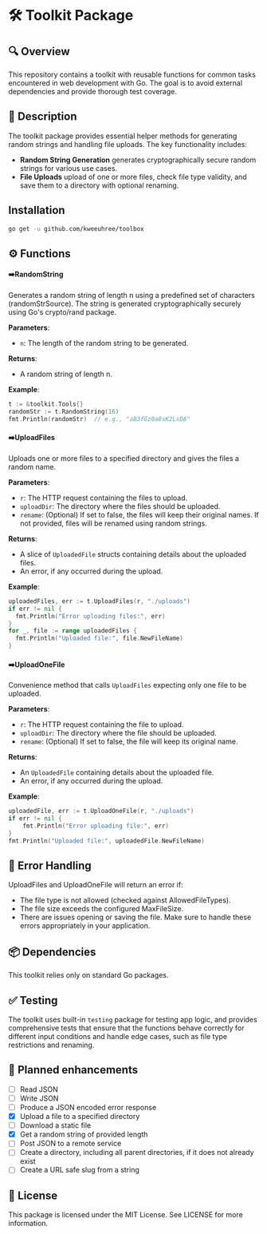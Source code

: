 # 🛠️ Toolkit Package

## 🔍 Overview

This repository contains a toolkit with reusable functions for common tasks encountered in web development with Go.
The goal is to avoid external dependencies and provide thorough test coverage.

## 📄 Description

The toolkit package provides essential helper methods for generating random strings and handling file uploads. The key functionality includes:

- **Random String Generation** generates cryptographically secure random strings for various use cases.
- **File Uploads** upload of one or more files, check file type validity, and save them to a directory with optional renaming.

## Installation

```bash
go get -u github.com/kweeuhree/toolbox
```

## ⚙️ Functions

#### ➡️RandomString

Generates a random string of length n using a predefined set of characters (randomStrSource). The string is generated cryptographically securely using Go's crypto/rand package.

**Parameters**:

- `n`: The length of the random string to be generated.

**Returns**:

- A random string of length n.

**Example**:

```go
t := &toolkit.Tools{}
randomStr := t.RandomString(16)
fmt.Println(randomStr)  // e.g., "aB3fGz0a8sK2LsD8"
```

#### ➡️UploadFiles

Uploads one or more files to a specified directory and gives the files a random name.

**Parameters**:

- `r`: The HTTP request containing the files to upload.
- `uploadDir`: The directory where the files should be uploaded.
- `rename`: (Optional) If set to false, the files will keep their original names. If not provided, files will be renamed using random strings.

**Returns**:

- A slice of `UploadedFile` structs containing details about the uploaded files.
- An error, if any occurred during the upload.

**Example**:

```go
uploadedFiles, err := t.UploadFiles(r, "./uploads")
if err != nil {
  fmt.Println("Error uploading files:", err)
}
for _, file := range uploadedFiles {
  fmt.Println("Uploaded file:", file.NewFileName)
}
```

#### ➡️UploadOneFile

Convenience method that calls `UploadFiles` expecting only one file to be uploaded.

**Parameters**:

- `r`: The HTTP request containing the file to upload.
- `uploadDir`: The directory where the file should be uploaded.
- `rename`: (Optional) If set to false, the file will keep its original name.

**Returns**:

- An `UploadedFile` containing details about the uploaded file.
- An error, if any occurred during the upload.

**Example**:

```go
uploadedFile, err := t.UploadOneFile(r, "./uploads")
if err != nil {
    fmt.Println("Error uploading file:", err)
}
fmt.Println("Uploaded file:", uploadedFile.NewFileName)
```

## 🚩 Error Handling

UploadFiles and UploadOneFile will return an error if:

- The file type is not allowed (checked against AllowedFileTypes).
- The file size exceeds the configured MaxFileSize.
- There are issues opening or saving the file.
  Make sure to handle these errors appropriately in your application.

## 📦 Dependencies

This toolkit relies only on standard Go packages.

## ✅ Testing

The toolkit uses built-in `testing` package for testing app logic, and provides comprehensive tests that ensure that the functions behave correctly for different input conditions and handle edge cases, such as file type restrictions and renaming.

## 🚀 Planned enhancements

- [ ] Read JSON
- [ ] Write JSON
- [ ] Produce a JSON encoded error response
- [x] Upload a file to a specified directory
- [ ] Download a static file
- [x] Get a random string of provided length
- [ ] Post JSON to a remote service
- [ ] Create a directory, including all parent directories, if it does not already exist
- [ ] Create a URL safe slug from a string

## 📃 License

This package is licensed under the MIT License. See LICENSE for more information.
